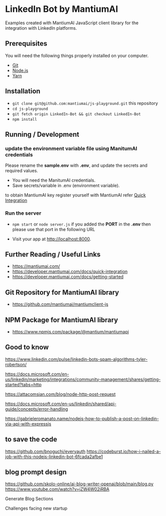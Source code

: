 # LinkedIn Bot by MantiumAI
Examples created with MantiumAI JavaScript client library for the integration with LinkedIn platforms.
## Prerequisites

You will need the following things properly installed on your computer.

- [Git](https://git-scm.com/)
- [Node.js](https://nodejs.org/)
- [Yarn](https://yarnpkg.com/)

## Installation

- `git clone git@github.com:mantiumai/js-playground.git` this repository
- `cd js-playground`
- `git fetch origin LinkedIn-Bot && git checkout LinkedIn-Bot`
- `npm install`

## Running / Development

### update the environment variable file using ManitumAI credentials

Please rename the **sample.env** with **.env**, and update the secrets and required values.
- You will need the ManitumAI credentials.
- Save secrets/variable in .env (environment variable).

to obtain MantiumAI key register yourself with  MantiumAI refer [Quick Integration](https://developer.mantiumai.com/docs/quick-integration)

### Run the server

- `npm start` or `node server.js`
if you added the **PORT** in the **.env** then please use that port in the following URL

- Visit your app at [http://localhost:8000](http://localhost:8000).

## Further Reading / Useful Links

- https://mantiumai.com/
- https://developer.mantiumai.com/docs/quick-integration
- https://developer.mantiumai.com/docs/getting-started

## Git Repository for MantiumAI library
- https://github.com/mantiumai/mantiumclient-js

## NPM Package for MantiumAI library
- https://www.npmjs.com/package/@mantium/mantiumapi

## Good to know
https://www.linkedin.com/pulse/linkedin-bots-spam-algorithms-tyler-robertson/

https://docs.microsoft.com/en-us/linkedin/marketing/integrations/community-management/shares/getting-started?tabs=http

https://attacomsian.com/blog/node-http-post-request

https://docs.microsoft.com/en-us/linkedin/shared/api-guide/concepts/error-handling

https://gabrieleromanato.name/nodejs-how-to-publish-a-post-on-linkedin-via-api-with-expressjs

## to save the code
https://github.com/bnoguchi/everyauth
https://codeburst.io/how-i-nailed-a-job-with-this-nodejs-linkedin-bot-6fcada2afbe1


## blog prompt design
https://github.com/skolo-online/ai-blog-writer-openai/blob/main/blog.py
https://www.youtube.com/watch?v=jZW4W02iRBA

Generate Blog Sections

Challenges facing new startup
